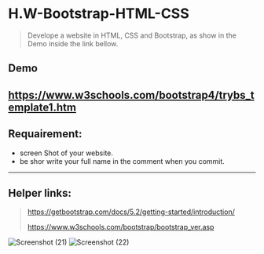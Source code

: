 # H.W-Bootstrap-HTML-CSS
> Develope a website in HTML, CSS and Bootstrap, as show in the Demo inside the link bellow.

## Demo 
https://www.w3schools.com/bootstrap4/trybs_template1.htm
----------------------------------------------------------------------------------------------------------------------
## Requairement:
* screen Shot of your website.
* be shor write your full name in the comment when you commit.

----------------------------------------------------------------------------------------------------------------------
## Helper links:
> https://getbootstrap.com/docs/5.2/getting-started/introduction/
> 
> https://www.w3schools.com/bootstrap/bootstrap_ver.asp


![Screenshot (21)](https://user-images.githubusercontent.com/110376812/187541220-00bb63ff-c407-4c1e-8f5d-faf164f5565d.png)
![Screenshot (22)](https://user-images.githubusercontent.com/110376812/187541246-72095879-0e55-45ea-af17-989afd57bbfe.png)
